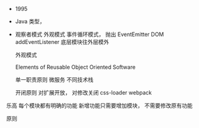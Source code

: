 - 1995
- Java 类型， 
- 观察者模式  外观模式
事件循环模式， 抛出
  EventEmitter
  DOM addEventListener
  底层模块往外层模外

  外观模式
  
  Elements of Reusable
  Object Oriented Software

  单一职责原则
  微服务 不同技术栈

  开闭原则
  对扩展开放， 对修改关闭
  css-loader 
  webpack 

乐高
  每个模块都有明确的功能
  新增功能只需要增加模块， 不需要修改原有功能

原则